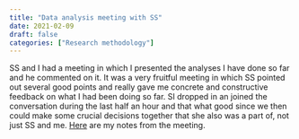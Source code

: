 ```yaml
---
title: "Data analysis meeting with SS"
date: 2021-02-09
draft: false
categories: ["Research methodology"]
---
```



SS and I had a meeting in which I presented the analyses I have done so far and he commented on it. It was a very fruitful meeting in which SS pointed out several good points and really gave me concrete and constructive feedback on what I had been doing so far. SI dropped in an joined the conversation during the last half an hour and that what good since we then could make some crucial decisions together that she also was a part of, not just SS and me. [Here](/210209/protocol-from-discussing-data-analyses-with-SS.html) are my notes from the meeting.

